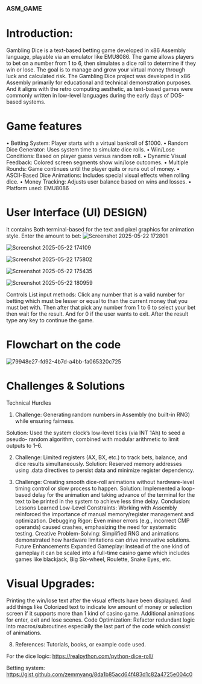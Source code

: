 ### ASM_GAME


# Introduction:

Gambling Dice is a text-based betting game developed in x86 Assembly language, playable via an emulator like EMU8086. The game allows players to bet on a number from 1 to 6, then simulates a dice roll to determine if they win or lose. The goal is to manage and grow your virtual money through luck and calculated risk. The Gambling Dice project was developed in x86 Assembly primarily for educational and technical demonstration purposes. And it aligns with the retro computing aesthetic, as text-based games were commonly written in low-level languages during the early days of DOS-based systems.
# Game features
• Betting System: Player starts with a virtual bankroll of $1000.
• Random Dice Generator: Uses system time to simulate dice rolls.
• Win/Lose Conditions: Based on player guess versus random roll.
• Dynamic Visual Feedback: Colored screen segments show win/lose outcomes.
• Multiple Rounds: Game continues until the player quits or runs out of money.
• ASCII-Based Dice Animations: Includes special visual effects when rolling
dice.
• Money Tracking: Adjusts user balance based on wins and losses.
• Platform used: EMU8086
# User Interface (UI) DESIGN)
it contains Both terminal-based for the text and pixel graphics for animation style.
Enter the amount to bet:
![Screenshot 2025-05-22 172801](https://github.com/user-attachments/assets/cbfed153-6120-4e9e-8997-009812d0bab3)

![Screenshot 2025-05-22 174109](https://github.com/user-attachments/assets/72d395ce-4672-4011-a431-109563794a94)

![Screenshot 2025-05-22 175802](https://github.com/user-attachments/assets/d67495d6-fe2d-4c64-a54d-624ce6580254)

![Screenshot 2025-05-22 175435](https://github.com/user-attachments/assets/c57a6ed7-d5f5-48d5-a0f5-68fb3c353339)

![Screenshot 2025-05-22 180959](https://github.com/user-attachments/assets/2c6c7a12-9071-4d53-9518-da01a9a5da63)


Controls List input methods:
Click any number that is a valid number for betting which must be lesser or equal to
than the current money that you must bet with. Then after that pick any number from 1
to 6 to select your bet then wait for the result. And for 0 if the user wants to exit. After
the result type any key to continue the game.

# Flowchart on the code

![79948e27-fd92-4b7d-a4bb-fa065320c725](https://github.com/user-attachments/assets/daeece4f-728d-4246-8d4e-6c67051b7f82)


# Challenges & Solutions
Technical Hurdles
1. Challenge: Generating random numbers in Assembly (no built-in RNG) while
ensuring fairness.

Solution: Used the system clock’s low-level ticks (via INT 1Ah) to seed a pseudo-
random algorithm, combined with modular arithmetic to limit outputs to 1–6.

2. Challenge: Limited registers (AX, BX, etc.) to track bets, balance, and dice
results simultaneously.
Solution: Reserved memory addresses using .data directives to persist data and
minimize register dependency.

3. Challenge: Creating smooth dice-roll animations without hardware-level timing
control or slow process to happen.
Solution: Implemented a loop-based delay for the animation and taking advance
of the terminal for the text to be printed in the system to achieve less time delay.
Conclusion: Lessons Learned
Low-Level Constraints: Working with Assembly reinforced the importance of manual
memory/register management and optimization.
Debugging Rigor: Even minor errors (e.g., incorrect CMP operands) caused crashes,
emphasizing the need for systematic testing.
Creative Problem-Solving: Simplified RNG and animations demonstrated how hardware
limitations can drive innovative solutions.
Future Enhancements
Expanded Gameplay:
Instead of the one kind of gameplay it can be scaled into a full-time casino game which
includes games like blackjack, Big Six-wheel, Roulette, Snake Eyes, etc.

# Visual Upgrades:

Printing the win/lose text after the visual effects have been displayed. And add things
like Colorized text to indicate low amount of money or selection screen if it supports
more than 1 kind of casino game.
Additional animations for enter, exit and lose scenes.
Code Optimization:
Refactor redundant logic into macros/subroutines especially the last part of the code
which consist of animations.

8. References: Tutorials, books, or example code used.

For the dice logic: 
https://realpython.com/python-dice-roll/

Betting system:
https://gist.github.com/zemmyang/8da1b85acd64f483d1c82a4725e004c0
